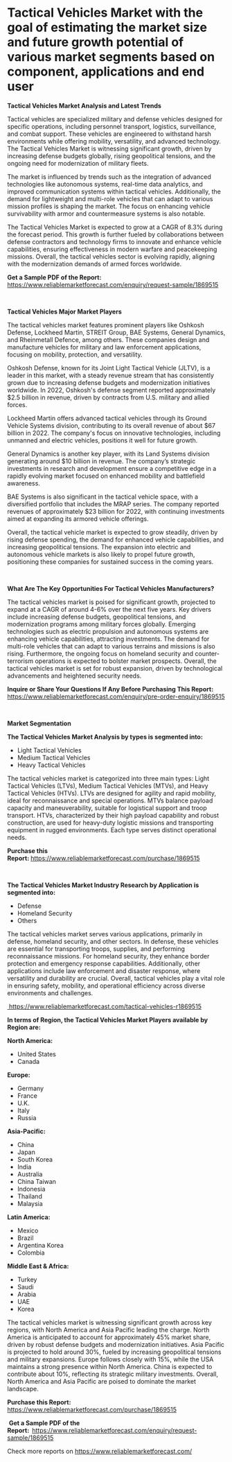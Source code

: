 <p><h1>Tactical Vehicles Market with the goal of estimating the market size and future growth potential of various market segments based on component, applications and end user</h1></p><p><strong>Tactical Vehicles Market Analysis and Latest Trends</strong></p>
<p><p>Tactical vehicles are specialized military and defense vehicles designed for specific operations, including personnel transport, logistics, surveillance, and combat support. These vehicles are engineered to withstand harsh environments while offering mobility, versatility, and advanced technology. The Tactical Vehicles Market is witnessing significant growth, driven by increasing defense budgets globally, rising geopolitical tensions, and the ongoing need for modernization of military fleets.</p><p>The market is influenced by trends such as the integration of advanced technologies like autonomous systems, real-time data analytics, and improved communication systems within tactical vehicles. Additionally, the demand for lightweight and multi-role vehicles that can adapt to various mission profiles is shaping the market. The focus on enhancing vehicle survivability with armor and countermeasure systems is also notable.</p><p>The Tactical Vehicles Market is expected to grow at a CAGR of 8.3% during the forecast period. This growth is further fueled by collaborations between defense contractors and technology firms to innovate and enhance vehicle capabilities, ensuring effectiveness in modern warfare and peacekeeping missions. Overall, the tactical vehicles sector is evolving rapidly, aligning with the modernization demands of armed forces worldwide.</p></p>
<p><strong>Get a Sample PDF of the Report:&nbsp;</strong> <a href="https://www.reliablemarketforecast.com/enquiry/request-sample/1869515?utm_campaign=2289&utm_medium=2&utm_source=Github&utm_content=ia&utm_term=16022025&utm_id=tactical-vehicles">https://www.reliablemarketforecast.com/enquiry/request-sample/1869515</a></p>
<p>&nbsp;</p>
<p><strong>Tactical Vehicles Major Market Players</strong></p>
<p><p>The tactical vehicles market features prominent players like Oshkosh Defense, Lockheed Martin, STREIT Group, BAE Systems, General Dynamics, and Rheinmetall Defence, among others. These companies design and manufacture vehicles for military and law enforcement applications, focusing on mobility, protection, and versatility.</p><p>Oshkosh Defense, known for its Joint Light Tactical Vehicle (JLTV), is a leader in this market, with a steady revenue stream that has consistently grown due to increasing defense budgets and modernization initiatives worldwide. In 2022, Oshkosh's defense segment reported approximately $2.5 billion in revenue, driven by contracts from U.S. military and allied forces.</p><p>Lockheed Martin offers advanced tactical vehicles through its Ground Vehicle Systems division, contributing to its overall revenue of about $67 billion in 2022. The company's focus on innovative technologies, including unmanned and electric vehicles, positions it well for future growth.</p><p>General Dynamics is another key player, with its Land Systems division generating around $10 billion in revenue. The company’s strategic investments in research and development ensure a competitive edge in a rapidly evolving market focused on enhanced mobility and battlefield awareness.</p><p>BAE Systems is also significant in the tactical vehicle space, with a diversified portfolio that includes the MRAP series. The company reported revenues of approximately $23 billion for 2022, with continuing investments aimed at expanding its armored vehicle offerings.</p><p>Overall, the tactical vehicle market is expected to grow steadily, driven by rising defense spending, the demand for enhanced vehicle capabilities, and increasing geopolitical tensions. The expansion into electric and autonomous vehicle markets is also likely to propel future growth, positioning these companies for sustained success in the coming years.</p></p>
<p>&nbsp;</p>
<p><strong>What Are The Key Opportunities For Tactical Vehicles Manufacturers?</strong></p>
<p><p>The tactical vehicles market is poised for significant growth, projected to expand at a CAGR of around 4-6% over the next five years. Key drivers include increasing defense budgets, geopolitical tensions, and modernization programs among military forces globally. Emerging technologies such as electric propulsion and autonomous systems are enhancing vehicle capabilities, attracting investments. The demand for multi-role vehicles that can adapt to various terrains and missions is also rising. Furthermore, the ongoing focus on homeland security and counter-terrorism operations is expected to bolster market prospects. Overall, the tactical vehicles market is set for robust expansion, driven by technological advancements and heightened security needs.</p></p>
<p><strong>Inquire or Share Your Questions If Any Before Purchasing This Report:</strong> <a href="https://www.reliablemarketforecast.com/enquiry/pre-order-enquiry/1869515?utm_campaign=2289&utm_medium=2&utm_source=Github&utm_content=ia&utm_term=16022025&utm_id=tactical-vehicles">https://www.reliablemarketforecast.com/enquiry/pre-order-enquiry/1869515</a></p>
<p>&nbsp;</p>
<p><strong>Market Segmentation</strong></p>
<p><strong>The Tactical Vehicles Market Analysis by types is segmented into:</strong></p>
<p><ul><li>Light Tactical Vehicles</li><li>Medium Tactical Vehicles</li><li>Heavy Tactical Vehicles</li></ul></p>
<p><p>The tactical vehicles market is categorized into three main types: Light Tactical Vehicles (LTVs), Medium Tactical Vehicles (MTVs), and Heavy Tactical Vehicles (HTVs). LTVs are designed for agility and rapid mobility, ideal for reconnaissance and special operations. MTVs balance payload capacity and maneuverability, suitable for logistical support and troop transport. HTVs, characterized by their high payload capability and robust construction, are used for heavy-duty logistic missions and transporting equipment in rugged environments. Each type serves distinct operational needs.</p></p>
<p><strong>Purchase this Report:&nbsp;</strong><a href="https://www.reliablemarketforecast.com/purchase/1869515?utm_campaign=2289&utm_medium=2&utm_source=Github&utm_content=ia&utm_term=16022025&utm_id=tactical-vehicles">https://www.reliablemarketforecast.com/purchase/1869515</a></p>
<p>&nbsp;</p>
<p><strong>The Tactical Vehicles Market Industry Research by Application is segmented into:</strong></p>
<p><ul><li>Defense</li><li>Homeland Security</li><li>Others</li></ul></p>
<p><p>The tactical vehicles market serves various applications, primarily in defense, homeland security, and other sectors. In defense, these vehicles are essential for transporting troops, supplies, and performing reconnaissance missions. For homeland security, they enhance border protection and emergency response capabilities. Additionally, other applications include law enforcement and disaster response, where versatility and durability are crucial. Overall, tactical vehicles play a vital role in ensuring safety, mobility, and operational efficiency across diverse environments and challenges.</p></p>
<p><a href="https://www.reliablemarketforecast.com/tactical-vehicles-r1869515?utm_campaign=2289&utm_medium=2&utm_source=Github&utm_content=ia&utm_term=16022025&utm_id=tactical-vehicles">&nbsp;https://www.reliablemarketforecast.com/tactical-vehicles-r1869515</a></p>
<p><strong>In terms of Region, the Tactical Vehicles Market Players available by Region are:</strong></p>
<p>
    <p> <strong> North America: </strong>
        <ul>
            <li>United States</li>
            <li>Canada</li>
        </ul>
        </p> 
    <p> <strong> Europe: </strong>
        <ul>
            <li>Germany</li>
            <li>France</li>
            <li>U.K.</li>
            <li>Italy</li>
            <li>Russia</li>
        </ul>
        </p> 
    <p> <strong> Asia-Pacific: </strong>
        <ul>
            <li>China</li>
            <li>Japan</li>
            <li>South Korea</li>
            <li>India</li>
            <li>Australia</li>
            <li>China Taiwan</li>
            <li>Indonesia</li>
            <li>Thailand</li>
            <li>Malaysia</li>
        </ul>
        </p> 
    <p> <strong> Latin America: </strong>
        <ul>
            <li>Mexico</li>
            <li>Brazil</li>
            <li>Argentina Korea</li>
            <li>Colombia</li>
        </ul>
        </p> 
    <p> <strong> Middle East & Africa: </strong>
        <ul>
            <li>Turkey</li>
            <li>Saudi</li>
            <li>Arabia</li>
            <li>UAE</li>
            <li>Korea</li>
        </ul>
    </p>
    </p>
<p><p>The tactical vehicles market is witnessing significant growth across key regions, with North America and Asia Pacific leading the charge. North America is anticipated to account for approximately 45% market share, driven by robust defense budgets and modernization initiatives. Asia Pacific is projected to hold around 30%, fueled by increasing geopolitical tensions and military expansions. Europe follows closely with 15%, while the USA maintains a strong presence within North America. China is expected to contribute about 10%, reflecting its strategic military investments. Overall, North America and Asia Pacific are poised to dominate the market landscape.</p></p>
<p><strong>Purchase this Report: </strong><a href="https://www.reliablemarketforecast.com/purchase/1869515?utm_campaign=2289&utm_medium=2&utm_source=Github&utm_content=ia&utm_term=16022025&utm_id=tactical-vehicles">https://www.reliablemarketforecast.com/purchase/1869515</a></p>
<p>&nbsp;<strong>Get a Sample PDF of the Report:&nbsp;&nbsp;</strong><a href="https://www.reliablemarketforecast.com/enquiry/request-sample/1869515?utm_campaign=2289&utm_medium=2&utm_source=Github&utm_content=ia&utm_term=16022025&utm_id=tactical-vehicles">https://www.reliablemarketforecast.com/enquiry/request-sample/1869515</a></p>
<p><strong></strong></p>
<p>Check more reports on <a href="https://www.reliablemarketforecast.com/?utm_campaign=2289&utm_medium=2&utm_source=Github&utm_content=ia&utm_term=16022025&utm_id=tactical-vehicles">https://www.reliablemarketforecast.com/</a></p>